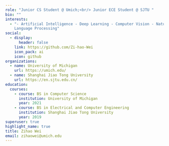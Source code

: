 ```yaml
---
role: "Junior CS Student @ Umich;<br/> Junior ECE Student @ SJTU "
bio: ""
interests:
  - "- Artificial Intelligence - Deep Learning - Computer Vision - Natural
    Language Processing"
social:
  - display:
      header: false
    link: https://github.com/Zi-hao-Wei
    icon_pack: ai
    icon: github
organizations:
  - name: University of Michigan
    url: https://umich.edu/
  - name: Shanghai Jiao Tong University
    url: https://en.sjtu.edu.cn/
education:
  courses:
    - course: BS in Computer Science
      institution: University of Michigan
      year: 2021
    - course: BS in Electrical and Computer Engineering
      institution: Shanghai Jiao Tong University
      year: 2019
superuser: true
highlight_name: true
title: Zihao Wei
email: zihaowei@umich.edu
---
```

